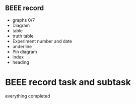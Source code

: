 ## BEEE record  
- graphs 0/7  
- Diagram  
- table  
- truth table  
- Experiment number and date  
- underline  
- Pin diagram
- index
- heading

# BEEE record task and subtask

everything completed